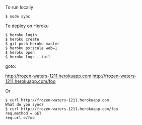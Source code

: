 To run locally
```
$ node sync
```

To deploy on Heroku
```
$ heroku login
$ heroku create
$ git push heroku master
$ heroku ps:scale web=1
$ heroku open
$ heroku logs --tail
```

goto:

http://frozen-waters-1211.herokuapp.com
http://frozen-waters-1211.herokuapp.com/foo

Or

```
$ curl http://frozen-waters-1211.herokuapp.com
What do you sync?
$ curl http://frozen-waters-1211.herokuapp.com/foo
req.method = GET
req.url =/foo
```

